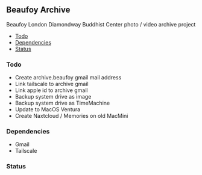 ## Beaufoy Archive
Beaufoy London Diamondway  Buddhist Center photo / video archive project

- [Todo](#todo)
- [Dependencies](#dependencies)
- [Status](#setup)

### Todo
* Create archive.beaufoy gmail mail address
* Link tailscale to archive gmail
* Link apple id to archive gmail
* Backup system drive as image
* Backup system drive as TimeMachine
* Update to MacOS Ventura
* Create Naxtcloud / Memories on old MacMini

### Dependencies
* Gmail
* Tailscale

### Status



